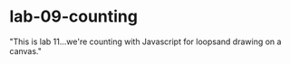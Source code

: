 # lab-09-counting
"This is lab 11...we're counting with Javascript for loopsand drawing on a canvas."